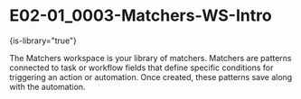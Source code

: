 # E02-01_0003-Matchers-WS-Intro

{is-library="true"}

<snippet id="E02-01_0003-Matchers-WS-Intro_snippet">



The Matchers workspace is your library of matchers. Matchers are patterns connected to task or workflow fields that define specific conditions for triggering an action or automation. Once created, these patterns save along with the automation.


</snippet>